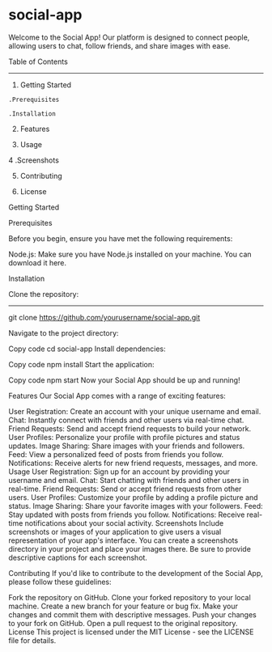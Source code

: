 # social-app
Welcome to the Social App! Our platform is designed to connect people, allowing users to chat, follow friends, and share images with ease.

Table of Contents
***
  1. Getting Started

    .Prerequisites

    .Installation

  2. Features
     
  3. Usage
     
  4 .Screenshots
  
  5. Contributing
     
  6. License

     
Getting Started

Prerequisites

Before you begin, ensure you have met the following requirements:

Node.js: Make sure you have Node.js installed on your machine. You can download it here.

Installation

Clone the repository:

---

git clone https://github.com/yourusername/social-app.git

Navigate to the project directory:


Copy code
cd social-app
Install dependencies:


Copy code
npm install
Start the application:


Copy code
npm start
Now your Social App should be up and running!

Features
Our Social App comes with a range of exciting features:

User Registration: Create an account with your unique username and email.
Chat: Instantly connect with friends and other users via real-time chat.
Friend Requests: Send and accept friend requests to build your network.
User Profiles: Personalize your profile with profile pictures and status updates.
Image Sharing: Share images with your friends and followers.
Feed: View a personalized feed of posts from friends you follow.
Notifications: Receive alerts for new friend requests, messages, and more.
Usage
User Registration: Sign up for an account by providing your username and email.
Chat: Start chatting with friends and other users in real-time.
Friend Requests: Send or accept friend requests from other users.
User Profiles: Customize your profile by adding a profile picture and status.
Image Sharing: Share your favorite images with your followers.
Feed: Stay updated with posts from friends you follow.
Notifications: Receive real-time notifications about your social activity.
Screenshots
Include screenshots or images of your application to give users a visual representation of your app's interface. You can create a screenshots directory in your project and place your images there. Be sure to provide descriptive captions for each screenshot.

Contributing
If you'd like to contribute to the development of the Social App, please follow these guidelines:

Fork the repository on GitHub.
Clone your forked repository to your local machine.
Create a new branch for your feature or bug fix.
Make your changes and commit them with descriptive messages.
Push your changes to your fork on GitHub.
Open a pull request to the original repository.
License
This project is licensed under the MIT License - see the LICENSE file for details.
